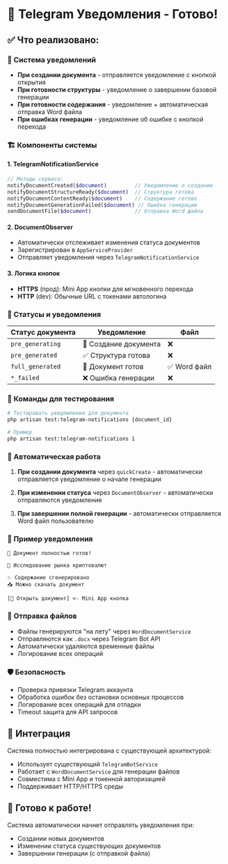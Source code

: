# 📱 Telegram Уведомления - Готово!

## ✅ Что реализовано:

### 🔔 Система уведомлений
- **При создании документа** - отправляется уведомление с кнопкой открытия
- **При готовности структуры** - уведомление о завершении базовой генерации  
- **При готовности содержания** - уведомление + автоматическая отправка Word файла
- **При ошибках генерации** - уведомление об ошибке с кнопкой перехода

### 🏗️ Компоненты системы

#### 1. TelegramNotificationService
```php
// Методы сервиса:
notifyDocumentCreated($document)         // Уведомление о создании
notifyDocumentStructureReady($document)  // Структура готова
notifyDocumentContentReady($document)    // Содержание готово
notifyDocumentGenerationFailed($document) // Ошибка генерации
sendDocumentFile($document)              // Отправка Word файла
```

#### 2. DocumentObserver
- Автоматически отслеживает изменения статуса документов
- Зарегистрирован в `AppServiceProvider`
- Отправляет уведомления через `TelegramNotificationService`

#### 3. Логика кнопок
- **HTTPS** (прод): Mini App кнопки для мгновенного перехода
- **HTTP** (dev): Обычные URL с токенами автологина

### 🎯 Статусы и уведомления

| Статус документа | Уведомление | Файл |
|------------------|-------------|------|
| `pre_generating` | 📝 Создание документа | ❌ |
| `pre_generated` | ✅ Структура готова | ❌ |
| `full_generated` | 🎉 Документ готов | ✅ Word файл |
| `*_failed` | ❌ Ошибка генерации | ❌ |

### 🔧 Команды для тестирования

```bash
# Тестировать уведомления для документа
php artisan test:telegram-notifications {document_id}

# Пример
php artisan test:telegram-notifications 1
```

### 🚀 Автоматическая работа

1. **При создании документа** через `quickCreate` - автоматически отправляется уведомление о начале генерации

2. **При изменении статуса** через `DocumentObserver` - автоматически отправляются уведомления

3. **При завершении полной генерации** - автоматически отправляется Word файл пользователю

### 📱 Пример уведомления

```
🎉 Документ полностью готов!

📄 Исследование рынка криптовалют

✨ Содержание сгенерировано
📥 Можно скачать документ

[📄 Открыть документ] <- Mini App кнопка
```

### 📎 Отправка файлов

- Файлы генерируются "на лету" через `WordDocumentService`
- Отправляются как `.docx` через Telegram Bot API
- Автоматически удаляются временные файлы
- Логирование всех операций

### 🛡️ Безопасность

- Проверка привязки Telegram аккаунта
- Обработка ошибок без остановки основных процессов
- Логирование всех операций для отладки
- Timeout защита для API запросов

## 🔧 Интеграция

Система полностью интегрирована с существующей архитектурой:
- Использует существующий `TelegramBotService`
- Работает с `WordDocumentService` для генерации файлов
- Совместима с Mini App и токенной авторизацией
- Поддерживает HTTP/HTTPS среды

## 🎯 Готово к работе!

Система автоматически начнет отправлять уведомления при:
- Создании новых документов
- Изменении статуса существующих документов
- Завершении генерации (с отправкой файла) 